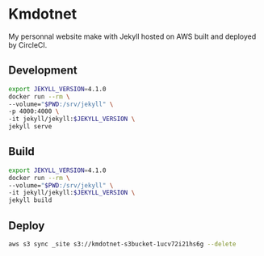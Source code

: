 # Kmdotnet

My personnal website make with Jekyll hosted on AWS built and deployed by CircleCI.

## Development

```bash
export JEKYLL_VERSION=4.1.0
docker run --rm \
--volume="$PWD:/srv/jekyll" \
-p 4000:4000 \
-it jekyll/jekyll:$JEKYLL_VERSION \
jekyll serve
```

## Build

```bash
export JEKYLL_VERSION=4.1.0
docker run --rm \
--volume="$PWD:/srv/jekyll" \
-it jekyll/jekyll:$JEKYLL_VERSION \
jekyll build
```

## Deploy

```bash
aws s3 sync _site s3://kmdotnet-s3bucket-1ucv72i21hs6g --delete
```
